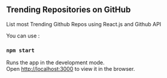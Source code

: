 ## Trending Repositories on GitHub
List most Trending Github Repos using React.js and Github API

You can use :
### `npm start`

Runs the app in the development mode.<br />
Open [http://localhost:3000](http://localhost:3000) to view it in the browser.




